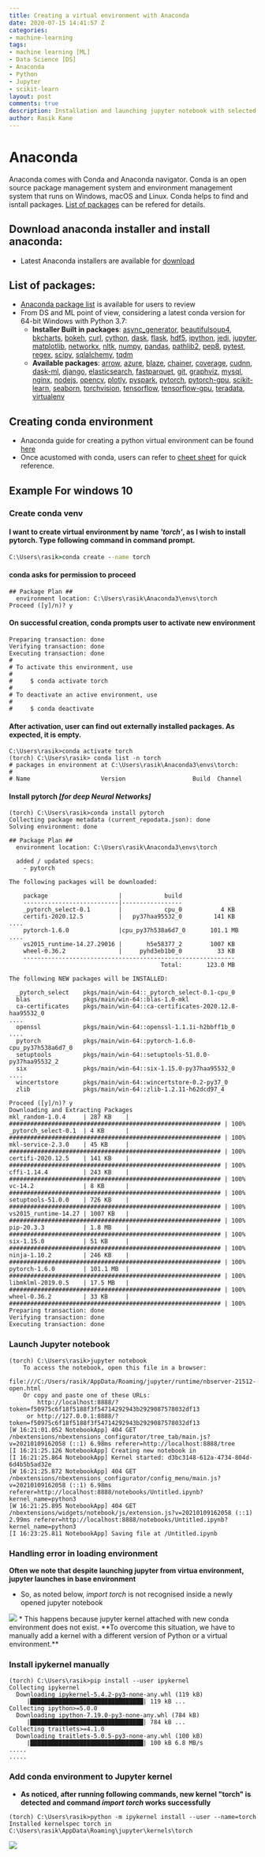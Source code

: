 ```yaml
---
title: Creating a virtual environment with Anaconda
date: 2020-07-15 14:41:57 Z
categories:
- machine-learning
tags:
- machine learning [ML]
- Data Science [DS]
- Anaconda
- Python
- Jupyter
- scikit-learn
layout: post
comments: true
description: Installation and launching jupyter notebook with selected conda environment in Windows 10
author: Rasik Kane
---
```



# Anaconda
Anaconda comes with Conda and Anaconda navigator. Conda is an open source package management system and environment management system that runs on Windows, macOS and Linux. Conda helps to find and isntall packages. [List of packages](https://docs.anaconda.com/anaconda/packages/pkg-docs/) can be refered for details.

## Download anaconda installer and install anaconda:
* Latest Anaconda installers are available for [download](https://www.anaconda.com/products/individual)

## List of packages:
* [Anaconda package list](https://docs.anaconda.com/anaconda/packages/pkg-docs/) is available for users to review
* From DS and ML point of view, considering a latest conda version for 64-bit Windows with Python 3.7:
  * **Installer Built in packages**: [async_generator](https://github.com/python-trio/async_generator), [beautifulsoup4](http://www.crummy.com/software/BeautifulSoup/), [bkcharts](http://github.com/bokeh/bkcharts), [bokeh](http://bokeh.pydata.org/), [curl](http://curl.haxx.se/), [cython](http://www.cython.org/), [dask](https://dask.org/), [flask](http://flask.pocoo.org/), [hdf5](http://www.hdfgroup.org/HDF5/), [ipython](https://ipython.org/), [jedi](https://github.com/davidhalter/jedi/), [jupyter](http://jupyter.org/), [matplotlib](http://matplotlib.org/), [networkx](https://networkx.github.io/), [nltk](http://nltk.org/), [numpy](http://numpy.scipy.org/), [pandas](http://pandas.pydata.org/), [pathlib2](https://github.com/mcmtroffaes/pathlib2), [pep8](http://pep8.readthedocs.org/), [pytest](https://docs.pytest.org/en/latest/), [regex](https://bitbucket.org/mrabarnett/mrab-regex), [scipy](http://www.scipy.org/), [sqlalchemy](http://www.sqlalchemy.org/),  [tqdm](https://pypi.python.org/pypi/tqdm)
  * **Available packages**: [arrow](https://github.com/crsmithdev/arrow), [azure](https://github.com/Azure/azure-sdk-for-python), [blaze](http://blaze.pydata.org/), [chainer](https://chainer.org/), [coverage](https://coverage.readthedocs.io/), [cudnn](https://docs.anaconda.com/anaconda/packages/py3.7_win-64/None), [dask-ml](http://github.com/dask/dask-ml), [django](http://www.djangoproject.com/), [elasticsearch](https://github.com/elastic/elasticsearch-py), [fastparquet](http://github.com/dask/fastparquet), [git](https://git-scm.com/), [graphviz](http://www.graphviz.org/), [mysql](https://www.mysql.com/), [nginx](http://www.nginx.org/), [nodejs](https://nodejs.org/), [opencv](http://opencv.org/), [plotly](https://plot.ly/python/), [pyspark](http://spark.apache.org/), [pytorch](http://pytorch.org/), [pytorch-gpu](https://docs.anaconda.com/anaconda/packages/py3.7_win-64/None), [scikit-learn](http://scikit-learn.org/), [seaborn](https://seaborn.pydata.org/), [torchvision](http://pytorch.org/), [tensorflow](http://tensorflow.org/), [tensorflow-gpu](http://tensorflow.org/), [teradata](http://github.com/teradata/PyTd), [virtualenv](https://virtualenv.pypa.io/)

## Creating conda environment
* Anaconda guide for creating a python virtual environment can be found [here](https://docs.conda.io/projects/conda/en/latest/user-guide/tasks/manage-environments.html)
* Once acustomed with conda, users can refer to [cheet sheet](https://conda.io/projects/conda/en/latest/_downloads/843d9e0198f2a193a3484886fa28163c/conda-cheatsheet.pdf) for quick reference.

## Example For windows 10

### Create conda venv
#### I want to create **virtual environment by name *'torch'***, as I wish to install pytorch. Type following command in command prompt.
```cmd
C:\Users\rasik>conda create --name torch
```
#### conda asks for permission to proceed
```
## Package Plan ##
  environment location: C:\Users\rasik\Anaconda3\envs\torch
Proceed ([y]/n)? y
```
#### On successful creation, conda prompts user to activate new environment
```
Preparing transaction: done
Verifying transaction: done
Executing transaction: done
#
# To activate this environment, use
#
#     $ conda activate torch
#
# To deactivate an active environment, use
#
#     $ conda deactivate
```
#### After activation, user can find out externally installed packages. As expected, it is empty. 
```
C:\Users\rasik>conda activate torch
(torch) C:\Users\rasik> conda list -n torch
# packages in environment at C:\Users\rasik\Anaconda3\envs\torch:
#
# Name                    Version                   Build  Channel
```
#### Install pytorch *[for deep Neural Networks]*
```
(torch) C:\Users\rasik>conda install pytorch
Collecting package metadata (current_repodata.json): done
Solving environment: done

## Package Plan ##
  environment location: C:\Users\rasik\Anaconda3\envs\torch

  added / updated specs:
    - pytorch

The following packages will be downloaded:

    package                    |            build
    ---------------------------|-----------------
    _pytorch_select-0.1        |            cpu_0           4 KB
    certifi-2020.12.5          |   py37haa95532_0         141 KB
....
    pytorch-1.6.0              |cpu_py37h538a6d7_0       101.1 MB
....
    vs2015_runtime-14.27.29016 |       h5e58377_2        1007 KB
    wheel-0.36.2               |     pyhd3eb1b0_0          33 KB
    ------------------------------------------------------------
                                           Total:       123.0 MB

The following NEW packages will be INSTALLED:

  _pytorch_select    pkgs/main/win-64::_pytorch_select-0.1-cpu_0
  blas               pkgs/main/win-64::blas-1.0-mkl
  ca-certificates    pkgs/main/win-64::ca-certificates-2020.12.8-haa95532_0
....
  openssl            pkgs/main/win-64::openssl-1.1.1i-h2bbff1b_0
....
  pytorch            pkgs/main/win-64::pytorch-1.6.0-cpu_py37h538a6d7_0
  setuptools         pkgs/main/win-64::setuptools-51.0.0-py37haa95532_2
  six                pkgs/main/win-64::six-1.15.0-py37haa95532_0
....
  wincertstore       pkgs/main/win-64::wincertstore-0.2-py37_0
  zlib               pkgs/main/win-64::zlib-1.2.11-h62dcd97_4

Proceed ([y]/n)? y
Downloading and Extracting Packages
mkl_random-1.0.4     | 287 KB    | ############################################################ | 100%
_pytorch_select-0.1  | 4 KB      | ############################################################ | 100%
mkl-service-2.3.0    | 45 KB     | ############################################################ | 100%
certifi-2020.12.5    | 141 KB    | ############################################################ | 100%
cffi-1.14.4          | 243 KB    | ############################################################ | 100%
vc-14.2              | 8 KB      | ############################################################ | 100%
setuptools-51.0.0    | 726 KB    | ############################################################ | 100%
vs2015_runtime-14.27 | 1007 KB   | ############################################################ | 100%
pip-20.3.3           | 1.8 MB    | ############################################################ | 100%
six-1.15.0           | 51 KB     | ############################################################ | 100%
ninja-1.10.2         | 246 KB    | ############################################################ | 100%
pytorch-1.6.0        | 101.1 MB  | ############################################################ | 100%
libmklml-2019.0.5    | 17.5 MB   | ############################################################ | 100%
wheel-0.36.2         | 33 KB     | ############################################################ | 100%
Preparing transaction: done
Verifying transaction: done
Executing transaction: done
```
### Launch Jupyter notebook
```
(torch) C:\Users\rasik>jupyter notebook
    To access the notebook, open this file in a browser:
        file:///C:/Users/rasik/AppData/Roaming/jupyter/runtime/nbserver-21512-open.html
    Or copy and paste one of these URLs:
        http://localhost:8888/?token=f50975c6f18f5188f3f54714292943b2929087578032df13
     or http://127.0.0.1:8888/?token=f50975c6f18f5188f3f54714292943b2929087578032df13
[W 16:21:01.052 NotebookApp] 404 GET /nbextensions/nbextensions_configurator/tree_tab/main.js?v=20210109162058 (::1) 6.98ms referer=http://localhost:8888/tree
[I 16:21:25.126 NotebookApp] Creating new notebook in
[I 16:21:25.864 NotebookApp] Kernel started: d3bc3148-612a-4734-804d-6d4b5b5ad32e
[W 16:21:25.872 NotebookApp] 404 GET /nbextensions/nbextensions_configurator/config_menu/main.js?v=20210109162058 (::1) 6.98ms referer=http://localhost:8888/notebooks/Untitled.ipynb?kernel_name=python3
[W 16:21:25.895 NotebookApp] 404 GET /nbextensions/widgets/notebook/js/extension.js?v=20210109162058 (::1) 2.99ms referer=http://localhost:8888/notebooks/Untitled.ipynb?kernel_name=python3
[I 16:23:25.811 NotebookApp] Saving file at /Untitled.ipynb
```
### Handling error in loading environment
**Often we note that despite launching jupyter from virtua environment, jupyter launches in base environment**
* So, as noted below, *import torch* is not recognised inside a newly opened jupyter notebook
<img src="/images/p2/output_2_1.png">
* This happens because jupyter kernel attached with new conda environment does not exist. **To overcome this situation, we have to manually add a kernel with a different version of Python or a virtual environment.**

### Install ipykernel manually
```
(torch) C:\Users\rasik>pip install --user ipykernel
Collecting ipykernel
  Downloading ipykernel-5.4.2-py3-none-any.whl (119 kB)
     |████████████████████████████████| 119 kB ...
Collecting ipython>=5.0.0
  Downloading ipython-7.19.0-py3-none-any.whl (784 kB)
     |████████████████████████████████| 784 kB ...
Collecting traitlets>=4.1.0
  Downloading traitlets-5.0.5-py3-none-any.whl (100 kB)
     |████████████████████████████████| 100 kB 6.8 MB/s
.....
.....     
```
### Add conda environment to Jupyter kernel
* **As noticed, after running following commands, new kernel "torch" is detected and command *import torch* works successfully**
```
(torch) C:\Users\rasik>python -m ipykernel install --user --name=torch
Installed kernelspec torch in C:\Users\rasik\AppData\Roaming\jupyter\kernels\torch
```
<img src="/images/p2/output_2_2.png">
